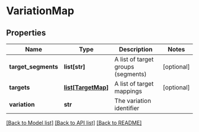# VariationMap

## Properties
Name | Type | Description | Notes
------------ | ------------- | ------------- | -------------
**target_segments** | **list[str]** | A list of target groups (segments) | [optional] 
**targets** | [**list[TargetMap]**](TargetMap.md) | A list of target mappings | [optional] 
**variation** | **str** | The variation identifier | 

[[Back to Model list]](../README.md#documentation-for-models) [[Back to API list]](../README.md#documentation-for-api-endpoints) [[Back to README]](../README.md)

